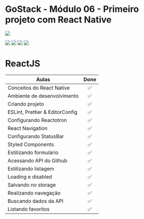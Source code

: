 # GoStack - Módulo 06 - Primeiro projeto com React Native

![](https://hotmart.s3.amazonaws.com/product_contents/5bfd4a97-5e39-4c99-a871-8d3e969769cc/Course_Image01_580x320.jpg)

![](https://img.shields.io/github/stars/newerton/gostack-modulo06.svg) ![](https://img.shields.io/github/forks/newerton/gostack-modulo06.svg) ![](https://img.shields.io/github/issues/newerton/gostack-modulo06.svg) ![](https://img.shields.io/github/license/newerton/gostack-modulo06.svg)

# ReactJS

| Aulas                           |        Done        |
| ------------------------------- | :----------------: |
| Conceitos do React Native       | :white_check_mark: |
| Ambiente de desenvolvimento     | :white_check_mark: |
| Criando projeto                 | :white_check_mark: |
| ESLint, Prettier & EditorConfig | :white_check_mark: |
| Configurando Reactotron         | :white_check_mark: |
| React Navigation                | :white_check_mark: |
| Configurando StatusBar          | :white_check_mark: |
| Styled Components               | :white_check_mark: |
| Estilizando formulário          | :white_check_mark: |
| Acessando API do Github         | :white_check_mark: |
| Estilizando listagem            | :white_check_mark: |
| Loading e disabled              | :white_check_mark: |
| Salvando no storage             | :white_check_mark: |
| Realizando navegação            | :white_check_mark: |
| Buscando dados da API           | :white_check_mark: |
| Listando favoritos              | :white_check_mark: |
